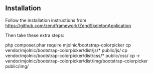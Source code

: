 
Installation
------------

Follow the installation instructions from https://github.com/zendframework/ZendSkeletonApplication

Then take these extra steps:

php composer.phar require mjolnic/bootstrap-colorpicker
cp  vendor/mjolnic/bootstrap-colorpicker/dist/js/* public/js/
cp  vendor/mjolnic/bootstrap-colorpicker/dist/css/* public/css/
cp -r vendor/mjolnic/bootstrap-colorpicker/dist/img/bootstrap-colorpicker public/img/

